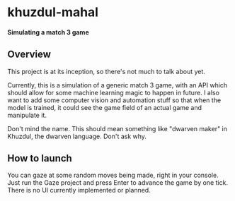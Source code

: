 # khuzdul-mahal
#### Simulating a match 3 game

## Overview
This project is at its inception, so there's not much to talk about yet.

Currently, this is a simulation of a generic match 3 game, with an API which should allow for some machine learning magic to happen in future. I also want to add some computer vision and automation stuff so that when the model is trained, it could see the game field of an actual game and manipulate it.

Don't mind the name. This should mean something like "dwarven maker" in Khuzdul, the dwarven language. Don't ask why.

## How to launch
You can gaze at some random moves being made, right in your console. Just run the Gaze project and press Enter to advance the game by one tick. There is no UI currently implemented or planned.
